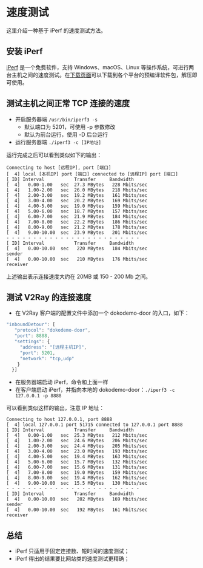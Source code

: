 # 速度测试

这里介绍一种基于 iPerf 的速度测试方法。

## 安装 iPerf
[iPerf](https://iperf.fr/) 是一个免费软件，支持 Windows、macOS、Linux 等操作系统，可进行两台主机之间的速度测试。在[下载页面](https://iperf.fr/iperf-download.php)可以下载到各个平台的预编译软件包，解压即可使用。

## 测试主机之间正常 TCP 连接的速度
* 开启服务器端 ```/usr/bin/iperf3 -s```
  * 默认端口为 5201，可使用 -p 参数修改
  * 默认为前台运行，使用 -D 后台运行
* 运行服务器端 ```./iperf3 -c [IP地址]```

运行完成之后可以看到类似如下的输出：
```
Connecting to host [远程IP], port [端口]
[  4] local [本机IP] port [端口] connected to [远程IP] port [端口]
[ ID] Interval           Transfer     Bandwidth
[  4]   0.00-1.00   sec  27.3 MBytes   228 Mbits/sec                  
[  4]   1.00-2.00   sec  26.0 MBytes   218 Mbits/sec                  
[  4]   2.00-3.00   sec  19.2 MBytes   161 Mbits/sec                  
[  4]   3.00-4.00   sec  20.2 MBytes   169 Mbits/sec                  
[  4]   4.00-5.00   sec  19.0 MBytes   159 Mbits/sec                  
[  4]   5.00-6.00   sec  18.7 MBytes   157 Mbits/sec                  
[  4]   6.00-7.00   sec  21.9 MBytes   184 Mbits/sec                  
[  4]   7.00-8.00   sec  22.2 MBytes   186 Mbits/sec                  
[  4]   8.00-9.00   sec  21.2 MBytes   178 Mbits/sec                  
[  4]   9.00-10.00  sec  23.9 MBytes   201 Mbits/sec                  
- - - - - - - - - - - - - - - - - - - - - - - - -
[ ID] Interval           Transfer     Bandwidth
[  4]   0.00-10.00  sec   220 MBytes   184 Mbits/sec                  sender
[  4]   0.00-10.00  sec   210 MBytes   176 Mbits/sec                  receiver
```
上述输出表示连接速度大约在 20MB 或 150 - 200 Mb 之间。

## 测试 V2Ray 的连接速度
* 在 V2Ray 客户端的配置文件中添加一个 dokodemo-door 的入口，如下：
```javascript
"inboundDetour": [
   "protocol": "dokodemo-door",
   "port": 8888,
   "settings": {
     "address": "[远程主机IP]",
     "port": 5201,
     "network": "tcp,udp"
    }
  }]
```

* 在服务器端启动 iPerf，命令和上面一样
* 在客户端启动 iPerf，并指向本地的 dokodemo-door：```./iperf3 -c 127.0.0.1 -p 8888```

可以看到类似这样的输出，注意 IP 地址：
```
Connecting to host 127.0.0.1, port 8888
[  4] local 127.0.0.1 port 51715 connected to 127.0.0.1 port 8888
[ ID] Interval           Transfer     Bandwidth
[  4]   0.00-1.00   sec  25.3 MBytes   212 Mbits/sec                  
[  4]   1.00-2.00   sec  24.6 MBytes   206 Mbits/sec                  
[  4]   2.00-3.00   sec  24.4 MBytes   205 Mbits/sec                  
[  4]   3.00-4.00   sec  23.0 MBytes   193 Mbits/sec                  
[  4]   4.00-5.00   sec  19.4 MBytes   163 Mbits/sec                  
[  4]   5.00-6.00   sec  15.7 MBytes   132 Mbits/sec                  
[  4]   6.00-7.00   sec  15.6 MBytes   131 Mbits/sec                  
[  4]   7.00-8.00   sec  19.0 MBytes   159 Mbits/sec                  
[  4]   8.00-9.00   sec  19.4 MBytes   162 Mbits/sec                  
[  4]   9.00-10.00  sec  15.5 MBytes   130 Mbits/sec                  
- - - - - - - - - - - - - - - - - - - - - - - - -
[ ID] Interval           Transfer     Bandwidth
[  4]   0.00-10.00  sec   202 MBytes   169 Mbits/sec                  sender
[  4]   0.00-10.00  sec   192 MBytes   161 Mbits/sec                  receiver
```

## 总结
* iPerf 只适用于固定连接数、短时间的速度测试；
* iPerf 得出的结果要比网站类的速度测试更精确；
